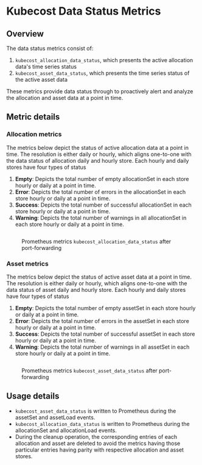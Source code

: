 # Kubecost Data Status Metrics

## Overview

The data status metrics consist of:

1. `kubecost_allocation_data_status`, which presents the active allocation data's time series status
2. `kubecost_asset_data_status`, which presents the time series status of the active asset data

These metrics provide data status through to proactively alert and analyze the allocation and asset data at a point in time.

## Metric details

### Allocation metrics

The metrics below depict the status of active allocation data at a point in time. The resolution is either daily or hourly, which aligns one-to-one with the data status of allocation daily and hourly store. Each hourly and daily stores have four types of status

1. **Empty**: Depicts the total number of empty allocationSet in each store hourly or daily at a point in time.
2. **Error**: Depicts the total number of errors in the allocationSet in each store hourly or daily at a point in time.
3. **Success**: Depicts the total number of successful allocationSet in each store hourly or daily at a point in time.
4. **Warning**: Depicts the total number of warnings in all allocationSet in each store hourly or daily at a point in time.

<figure><img src="https://lh5.googleusercontent.com/sU3f2ci544mZcN1m7UyuoZIUiT4SlQV8NSGbOfjSzY7BFWpADJ78AHsonNfiKTsynMCi_VZxJ9sh9Oab2D6e11NwWe-SZA1ThyvqhM_XnHv0B2qAiUYJsvCXl3y6nT7WsFnHV1ctMBU746R8Rn77FQQ" alt=""><figcaption><p>Prometheus metrics <code>kubecost_allocation_data_status</code> after port-forwarding</p></figcaption></figure>

### Asset metrics

The metrics below depict the status of active asset data at a point in time. The resolution is either daily or hourly, which aligns one-to-one with the data status of asset daily and hourly store. Each hourly and daily stores have four types of status

1. **Empty**: Depicts the total number of empty assetSet in each store hourly or daily at a point in time.
2. **Error**: Depicts the total number of errors in the assetSet in each store hourly or daily at a point in time.
3. **Success**: Depicts the total number of successful assetSet in each store hourly or daily at a point in time.
4. **Warning**: Depicts the total number of warnings in all assetSet in each store hourly or daily at a point in time.

<figure><img src="https://lh4.googleusercontent.com/RJSOAkHm4_thoEKObDJ1Y1RwYqIYnA7c8me1ChdJ_rj27XklsVGBu9lMt_JaUdrvrRFnSj8uS951R7GEH-H_NPdK9qL8ttJbwUcZJvQG7FzXBOUC0O3oS3Y1lx-MQJZzaYy_NtefmX7fj1MIGmbLvDA" alt=""><figcaption><p>Prometheus metrics <code>kubecost_asset_data_status</code> after port-forwarding</p></figcaption></figure>

## Usage details

* `kubecost_asset_data_status` is written to Prometheus during the assetSet and assetLoad events.
* `kubecost_allocation_data_status` is written to Prometheus during the allocationSet and allocationLoad events.
* During the cleanup operation, the corresponding entries of each allocation and asset are deleted to avoid the metrics having those particular entries having parity with respective allocation and asset stores.
